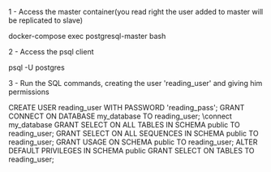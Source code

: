 1 - Access the master container(you read right the user added to master will be replicated to slave)

docker-compose exec postgresql-master bash

2 - Access the psql client

psql -U postgres

3 - Run the SQL commands, creating the user 'reading_user' and giving him permissions

CREATE USER reading_user WITH PASSWORD 'reading_pass';
GRANT CONNECT ON DATABASE my_database TO reading_user;
\connect my_database
GRANT SELECT ON ALL TABLES IN SCHEMA public TO reading_user;
GRANT SELECT ON ALL SEQUENCES IN SCHEMA public TO reading_user;
GRANT USAGE ON SCHEMA public TO reading_user;
ALTER DEFAULT PRIVILEGES IN SCHEMA public GRANT SELECT ON TABLES TO reading_user;
